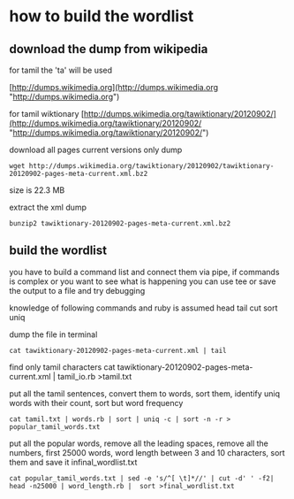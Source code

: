 how to build the wordlist
==================


download the dump from wikipedia
------------------


for tamil the 'ta' will be used

[http://dumps.wikimedia.org](http://dumps.wikimedia.org "http://dumps.wikimedia.org")


for tamil wiktionary
[http://dumps.wikimedia.org/tawiktionary/20120902/](http://dumps.wikimedia.org/tawiktionary/20120902/ "http://dumps.wikimedia.org/tawiktionary/20120902/")


download all pages current versions only dump

	wget http://dumps.wikimedia.org/tawiktionary/20120902/tawiktionary-20120902-pages-meta-current.xml.bz2

size is 22.3 MB

extract the xml dump

	bunzip2 tawiktionary-20120902-pages-meta-current.xml.bz2



build the wordlist
------------------


you have to build a command list and connect them via pipe, if commands is complex or you want to see what is happening you can use tee or save the output to a file and try debugging

knowledge of following commands and ruby is assumed
head tail cut sort uniq 



dump the file in terminal

	cat tawiktionary-20120902-pages-meta-current.xml | tail



find only tamil characters
	cat tawiktionary-20120902-pages-meta-current.xml | tamil_io.rb >tamil.txt


put all the tamil sentences, convert them to words, sort them, identify uniq words with their count, sort but word frequency

	cat tamil.txt | words.rb | sort | uniq -c | sort -n -r > popular_tamil_words.txt

put all the popular words, remove all the leading spaces, remove all the numbers, first 25000 words, word length between 3 and 10 characters, sort them and save it infinal_wordlist.txt

	cat popular_tamil_words.txt | sed -e 's/^[ \t]*//' | cut -d' ' -f2| head -n25000 | word_length.rb |  sort >final_wordlist.txt